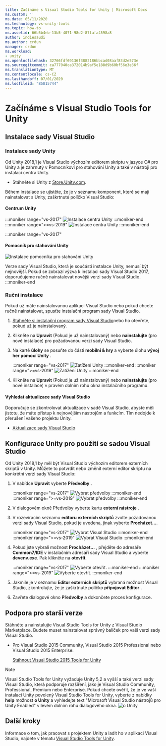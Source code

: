 ```yaml
---
title: Začínáme s Visual Studio Tools for Unity | Microsoft Docs
ms.custom: ''
ms.date: 05/11/2020
ms.technology: vs-unity-tools
ms.topic: how-to
ms.assetid: 66b5b4eb-13b5-4071-98d2-87fafa4598a8
author: indiesaudi
ms.author: crdun
manager: crdun
ms.workload:
- unity
ms.openlocfilehash: 32766fdf69136f3882186bbcad08aaf83d2e573e
ms.sourcegitcommit: ca777040ca372014b9af5e188d9b60bf56e3e36f
ms.translationtype: MT
ms.contentlocale: cs-CZ
ms.lasthandoff: 07/01/2020
ms.locfileid: "85815744"
---
```

# <a name="get-started-with-visual-studio-tools-for-unity"></a>Začínáme s Visual Studio Tools for Unity

## <a name="install-visual-studio"></a>Instalace sady Visual Studio

### <a name="unity-bundled-installation"></a>Instalace sady Unity

Od Unity 2018,1 je Visual Studio výchozím editorem skriptu v jazyce C# pro Unity a je zahrnutý v Pomocníkovi pro stahování Unity a také v nástroji pro instalaci centra Unity.

- Stáhněte si Unity z [Store.Unity.com](https://store.unity.com/).

Během instalace se ujistěte, že je v seznamu komponent, které se mají nainstalovat s Unity, zaškrtnuté políčko Visual Studio:

#### <a name="unity-hub"></a>Centrum Unity

:::moniker range="vs-2017"
![Instalace centra Unity](media/vs-2017/vstu-unity-hub.png)
:::moniker-end
:::moniker range=">=vs-2019"
![Instalace centra Unity](media/vs-2019/vstu-unity-hub.png)
:::moniker-end

:::moniker range="vs-2017"

#### <a name="unity-download-assistant"></a>Pomocník pro stahování Unity

![Instalace pomocníka pro stahování Unity](media/vs-2017/vstu-download-assistant.png)

Verze sady Visual Studio, která je součástí instalace Unity, nemusí být nejnovější. Pokud se zobrazí výzva k instalaci sady Visual Studio 2017, doporučujeme ručně nainstalovat novější verzi sady Visual Studio.
:::moniker-end

### <a name="manual-installation"></a>Ruční instalace

Pokud už máte nainstalovanou aplikaci Visual Studio nebo pokud chcete ručně nainstalovat, spusťte instalační program sady Visual Studio.

1. [Stáhněte si instalační program sady Visual Studio](../install/install-visual-studio.md)nebo ho otevřete, pokud už je nainstalovaný.

1. Klikněte na **Upravit** (Pokud je už nainstalovaný) nebo **nainstalujte** (pro nové instalace) pro požadovanou verzi sady Visual Studio.

1. Na kartě **úlohy** se posuňte do části **mobilní & hry** a vyberte úlohu **vývoj her pomocí Unity** .

   :::moniker range="vs-2017"
   ![Zatížení Unity](media/vs-2017/vstu-unity-workload.png)
   :::moniker-end
   :::moniker range=">=vs-2019"
   ![Zatížení Unity](media/vs-2019/vstu-unity-workload.png)
   :::moniker-end

1. Klikněte na **Upravit** (Pokud je už nainstalovaný) nebo **nainstalujte** (pro nové instalace) v pravém dolním rohu okna instalačního programu.


#### <a name="check-for-updates-to-visual-studio"></a>Vyhledat aktualizace sady Visual Studio

Doporučuje se zkontrolovat aktualizace v sadě Visual Studio, abyste měli jistotu, že máte přístup k nejnovějším nástrojům a funkcím. Tím nedojde k přerušení vašeho projektu Unity.

- [Aktualizace sady Visual Studio](../install/update-visual-studio.md)


## <a name="configure-unity-for-use-with-visual-studio"></a>Konfigurace Unity pro použití se sadou Visual Studio

Od Unity 2018,1 by měl být Visual Studio výchozím editorem externích skriptů v Unity. Můžete to potvrdit nebo změnit externí editor skriptu na konkrétní verzi sady Visual Studio:

1. V nabídce **Upravit** vyberte **Předvolby** .

   :::moniker range="vs-2017"
   ![Vybrat předvolby](media/vs-2017/vstu-unity-preferences.png)
   :::moniker-end
   :::moniker range=">=vs-2019"
   ![Vybrat předvolby](media/vs-2019/vstu-unity-preferences.png)
   :::moniker-end

2. V dialogovém okně Předvolby vyberte kartu **externí nástroje** .

3. V rozevíracím seznamu **editoru externích skriptů** zvolte požadovanou verzi sady Visual Studio, pokud je uvedena, jinak vyberte **Procházet...**.

   :::moniker range="vs-2017"
   ![Vybrat Visual Studio](media/vs-2017/vstu-unity-external-tools.png)
   :::moniker-end
   :::moniker range=">=vs-2019"
   ![Vybrat Visual Studio](media/vs-2019/vstu-unity-external-tools.png)
   :::moniker-end


4. Pokud jste vybrali možnost **Procházet...** , přejděte do adresáře **Common7/IDE** v instalačním adresáři sady Visual Studio a vyberte **devenv.exe**. Pak klikněte na **otevřít**.

   :::moniker range="vs-2017"
   ![Vyberte otevřít.](media/vs-2017/vstu-browse-for-application.png)
   :::moniker-end
   :::moniker range=">=vs-2019"
   ![Vyberte otevřít.](media/vs-2019/vstu-browse-for-application.png)
   :::moniker-end

5. Jakmile je v seznamu **Editor externích skriptů** vybraná možnost Visual Studio, zkontrolujte, že je zaškrtnuté políčko **připojovat Editor** .

6. Zavřete dialogové okno **Předvolby** a dokončete proces konfigurace.

## <a name="support-for-older-versions"></a>Podpora pro starší verze

Stáhněte a nainstalujte Visual Studio Tools for Unity z Visual Studio Marketplace. Budete muset nainstalovat správný balíček pro vaši verzi sady Visual Studio.

- Pro Visual Studio 2015 Community, Visual Studio 2015 Professional nebo Visual Studio 2015 Enterprise:

   [Stáhnout Visual Studio 2015 Tools for Unity](https://marketplace.visualstudio.com/items?itemName=SebastienLebreton.VisualStudio2015ToolsforUnity)

> [!NOTE]
> Visual Studio Tools for Unity vyžaduje Unity 5,2 a vyšší a také verzi sady Visual Studio, která podporuje rozšíření, jako je Visual Studio Community, Professional, Premium nebo Enterprise. Pokud chcete ověřit, že je ve vaší instalaci Unity povolený Visual Studio Tools for Unity, vyberte z nabídky **help** možnost **o Unity** a vyhledejte text "Microsoft Visual Studio nástrojů pro Unity Enabled" v levém dolním rohu dialogového okna.
> ![o Unity](media/vs-2019/vstu-about-unity.png)


## <a name="next-steps"></a>Další kroky

 Informace o tom, jak pracovat s projektem Unity a ladit ho v aplikaci Visual Studio, najdete v tématu [Visual Studio Tools for Unity](../cross-platform/using-visual-studio-tools-for-unity.md).
